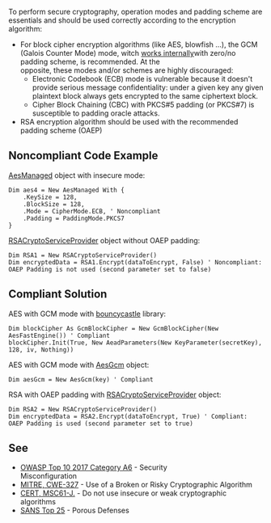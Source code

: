 
To perform secure cryptography, operation modes and padding scheme are essentials and should be used correctly according to the encryption algorithm:

- For block cipher encryption algorithms (like AES, blowfish ...), the GCM (Galois Counter Mode) mode, witch [works internally](https://en.wikipedia.org/wiki/Galois/Counter_Mode#Mathematical_basis)with zero/no padding scheme, is recommended. At the<br>  opposite, these modes and/or schemes are highly discouraged:
    - Electronic Codebook (ECB) mode is vulnerable because it doesn't provide serious message confidentiality: under a given key any given<br>      plaintext block always gets encrypted to the same ciphertext block.
    - Cipher Block Chaining (CBC) with PKCS#5 padding (or PKCS#7) is susceptible to padding oracle attacks.
- RSA encryption algorithm should be used with the recommended padding scheme (OAEP)


## Noncompliant Code Example

[AesManaged](https://docs.microsoft.com/en-us/dotnet/api/system.security.cryptography.aesmanaged?view=netframework-4.8) object with insecure mode:


    Dim aes4 = New AesManaged With {
        .KeySize = 128,
        .BlockSize = 128,
        .Mode = CipherMode.ECB, ' Noncompliant
        .Padding = PaddingMode.PKCS7
    }


[RSACryptoServiceProvider](https://docs.microsoft.com/en-us/dotnet/api/system.security.cryptography.rsacryptoserviceprovider?view=netframework-4.8) object without OAEP padding:


    Dim RSA1 = New RSACryptoServiceProvider()
    Dim encryptedData = RSA1.Encrypt(dataToEncrypt, False) ' Noncompliant: OAEP Padding is not used (second parameter set to false)


## Compliant Solution

AES with GCM mode with [bouncycastle](https://www.bouncycastle.org/) library:


    Dim blockCipher As GcmBlockCipher = New GcmBlockCipher(New AesFastEngine()) ' Compliant
    blockCipher.Init(True, New AeadParameters(New KeyParameter(secretKey), 128, iv, Nothing))


AES with GCM mode with [AesGcm](https://docs.microsoft.com/en-us/dotnet/api/system.security.cryptography.aesgcm?view=netcore-3.0) object:


    Dim aesGcm = New AesGcm(key) ' Compliant


RSA with OAEP padding with [RSACryptoServiceProvider](https://docs.microsoft.com/en-us/dotnet/api/system.security.cryptography.rsacryptoserviceprovider?view=netframework-4.8) object:


    Dim RSA2 = New RSACryptoServiceProvider()
    Dim encryptedData = RSA2.Encrypt(dataToEncrypt, True) ' Compliant: OAEP Padding is used (second parameter set to true)




## See

- [OWASP Top 10 2017 Category A6](https://www.owasp.org/index.php/Top_10-2017_A6-Security_Misconfiguration) - Security<br>  Misconfiguration
- [MITRE, CWE-327](http://cwe.mitre.org/data/definitions/327.html) - Use of a Broken or Risky Cryptographic Algorithm
- [CERT, MSC61-J.](https://www.securecoding.cert.org/confluence/x/VwAZAg) - Do not use insecure or weak cryptographic algorithms
- [SANS Top 25](https://www.sans.org/top25-software-errors/#cat3) - Porous Defenses

